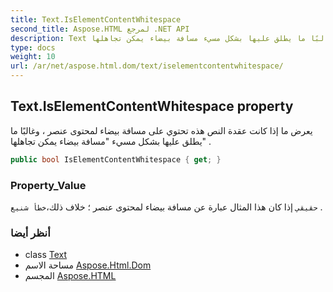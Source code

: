 ```yaml
---
title: Text.IsElementContentWhitespace
second_title: Aspose.HTML لمرجع .NET API
description: Text ملكية. يعرض ما إذا كانت عقدة النص هذه تحتوي على مسافة بيضاء لمحتوى عنصر  وغالبًا ما يطلق عليها بشكل مسيء مسافة بيضاء يمكن تجاهلها .
type: docs
weight: 10
url: /ar/net/aspose.html.dom/text/iselementcontentwhitespace/
---
```

## Text.IsElementContentWhitespace property

يعرض ما إذا كانت عقدة النص هذه تحتوي على مسافة بيضاء لمحتوى عنصر ، وغالبًا ما يطلق عليها بشكل مسيء "مسافة بيضاء يمكن تجاهلها" .

```csharp
public bool IsElementContentWhitespace { get; }
```

### Property_Value

`حقيقي` إذا كان هذا المثال عبارة عن مسافة بيضاء لمحتوى عنصر ؛ خلاف ذلك،`خطأ شنيع` .

### أنظر أيضا

* class [Text](../)
* مساحة الاسم [Aspose.Html.Dom](../../text/)
* المجسم [Aspose.HTML](../../../)


